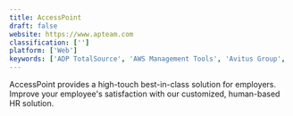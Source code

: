 ```yaml
---
title: AccessPoint
draft: false 
website: https://www.apteam.com
classification: ['']
platform: ['Web']
keywords: ['ADP TotalSource', 'AWS Management Tools', 'Avitus Group', 'Benefit Resource Inc.', 'BenefitHub', 'Discovery Benefits', 'GP Strategies', 'IBTX', 'Mercer', 'Sequoia', 'Smaat by Maerix', 'UNUM', 'WageWorks', 'Wise Consulting']
---
```

AccessPoint provides a high-touch best-in-class solution for employers. Improve your employee's satisfaction with our customized, human-based HR solution.